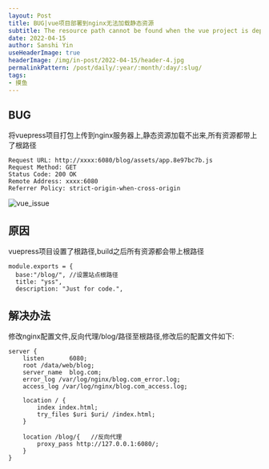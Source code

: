```yaml
---
layout: Post
title: BUG|vue项目部署到nginx无法加载静态资源
subtitle: The resource path cannot be found when the vue project is deployed to the nginx server
date: 2022-04-15
author: Sanshi Yin
useHeaderImage: true
headerImage: /img/in-post/2022-04-15/header-4.jpg
permalinkPattern: /post/daily/:year/:month/:day/:slug/
tags:
- 摸鱼
---
```


## BUG

将vuepress项目打包上传到nginx服务器上,静态资源加载不出来,所有资源都带上了根路径

```shell
Request URL: http://xxxx:6080/blog/assets/app.8e97bc7b.js
Request Method: GET
Status Code: 200 OK
Remote Address: xxxx:6080
Referrer Policy: strict-origin-when-cross-origin

```
![vue_issue](/img/in-post/2022-04-15/vue_issue.png)
## 原因

vuepress项目设置了根路径,build之后所有资源都会带上根路径
```vue
module.exports = {
  base:"/blog/", //设置站点根路径
  title: "yss",
  description: "Just for code.",
```
## 解决办法
修改nginx配置文件,反向代理/blog/路径至根路径,修改后的配置文件如下:

```shell
server {
    listen       6080;
    root /data/web/blog;
    server_name  blog.com;
    error_log /var/log/nginx/blog.com_error.log;
    access_log /var/log/nginx/blog.com_access.log;

    location / {
        index index.html;
        try_files $uri $uri/ /index.html;
    }

    location /blog/{   //反向代理
        proxy_pass http://127.0.0.1:6080/;
    }
}
```
